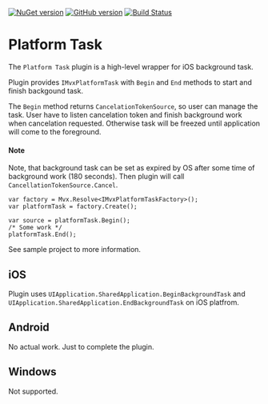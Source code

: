 [![NuGet version](https://badge.fury.io/nu/Prin53.MvvmCross.Plugins.PlatformTask.svg)](https://badge.fury.io/nu/Prin53.MvvmCross.Plugins.PlatformTask)
[![GitHub version](https://badge.fury.io/gh/Prin53%2FMvvmCross.Plugins.PlatformTask.svg)](https://badge.fury.io/gh/Prin53%2FMvvmCross.Plugins.PlatformTask)
[![Build Status](https://www.bitrise.io/app/5bcfc7d7e2cd5440.svg?token=TsUyjdyXVWeO92MTDzWd6g&branch=master)](https://www.bitrise.io/app/5bcfc7d7e2cd5440)

# Platform Task
The `Platform Task` plugin is a high-level wrapper for iOS background task.

Plugin provides `IMvxPlatformTask` with `Begin` and `End` methods to start and finish backgound task. 

The `Begin` method returns `CancelationTokenSource`, so user can manage the task. User have to listen cancelation token and finish background work when cancelation requested. Otherwise task will be freezed until application will come to the foreground.
#### Note
Note, that background task can be set as expired by OS after some time of background work (180 seconds). Then plugin will call `CancellationTokenSource.Cancel`.
```
var factory = Mvx.Resolve<IMvxPlatformTaskFactory>();
var platformTask = factory.Create();

var source = platformTask.Begin();
/* Some work */
platformTask.End();
```
See sample project to more information.
## iOS
Plugin uses `UIApplication.SharedApplication.BeginBackgroundTask` and `UIApplication.SharedApplication.EndBackgroundTask` on iOS platfrom.

## Android
No actual work. Just to complete the plugin.

## Windows
Not supported.
